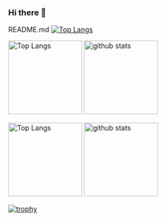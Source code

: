 ### Hi there 👋

<!--
**orikooo3/orikooo3** is a ✨ _special_ ✨ repository because its `README.md` (this file) appears on your GitHub profile.

Here are some ideas to get you started:

- 🔭 I’m currently working on ...
- 🌱 I’m currently learning ...
- 👯 I’m looking to collaborate on ...
- 🤔 I’m looking for help with ...
- 💬 Ask me about ...
- 📫 How to reach me: ...
- 😄 Pronouns: ...
- ⚡ Fun fact: ...
-->
README.md
[![Top Langs](https://github-readme-stats.vercel.app/api/top-langs/?username={名前}
)](https://github.com/anuraghazra/github-readme-stats)

<p align="left"> 
  <img alt="Top Langs" height="150px" src="https://github-readme-stats.vercel.app/api/top-langs/?username={orikooo3}&layout=compact&show_icons=true&theme=onedark" />
  <img alt="github stats" height="150px" src="https://github-readme-stats.vercel.app/api?username={orikooo3}&theme=onedark&show_icons=ture" />
</p>
<p align="left"> 
  <img alt="Top Langs" height="150px" src="https://github-readme-stats.vercel.app/api/top-langs/?username={orikooo3}&layout=compact&count_private=true&show_icons=true&theme=onedark" />
  <img alt="github stats" height="150px" src="https://github-readme-stats.vercel.app/api?username={名orikooo3}&count_private=true&show_icons=true&show_icons=true&theme=onedark" />
</p>

[![trophy](https://github-profile-trophy.vercel.app/?username={orikooo3}&theme=onedark&column=7
)](https://github.com/ryo-ma/github-profile-trophy)
